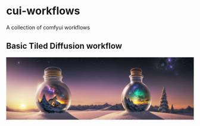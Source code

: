 # cui-workflows

A collection of comfyui workflows

## Basic Tiled Diffusion workflow

![Tiled diffusion workflow](./workflows/tiled_diffusion_flow_v0.1.png)
